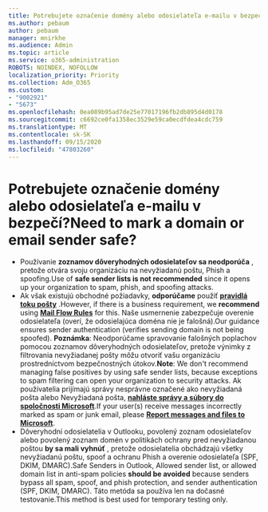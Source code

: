 ```yaml
---
title: Potrebujete označenie domény alebo odosielateľa e-mailu v bezpečí?
ms.author: pebaum
author: pebaum
manager: mnirkhe
ms.audience: Admin
ms.topic: article
ms.service: o365-administration
ROBOTS: NOINDEX, NOFOLLOW
localization_priority: Priority
ms.collection: Adm_O365
ms.custom:
- "9002921"
- "5673"
ms.openlocfilehash: 0ea089b95ad7de25e77017196fb2db895d4d0178
ms.sourcegitcommit: c6692ce0fa1358ec3529e59ca0ecdfdea4cdc759
ms.translationtype: MT
ms.contentlocale: sk-SK
ms.lasthandoff: 09/15/2020
ms.locfileid: "47803260"
---
```

# <a name="need-to-mark-a-domain-or-email-sender-safe"></a><span data-ttu-id="8a25f-102">Potrebujete označenie domény alebo odosielateľa e-mailu v bezpečí?</span><span class="sxs-lookup"><span data-stu-id="8a25f-102">Need to mark a domain or email sender safe?</span></span>

- <span data-ttu-id="8a25f-103">Používanie **zoznamov dôveryhodných odosielateľov sa neodporúča** , pretože otvára svoju organizáciu na nevyžiadanú poštu, Phish a spoofing.</span><span class="sxs-lookup"><span data-stu-id="8a25f-103">Use of **safe sender lists is not recommended** since it opens up your organization to spam, phish, and spoofing attacks.</span></span>
- <span data-ttu-id="8a25f-104">Ak však existujú obchodné požiadavky, **odporúčame** použiť **[pravidlá toku pošty](https://docs.microsoft.com/microsoft-365/security/office-365-security/create-safe-sender-lists-in-office-365?view=o365-worldwide#recommended-use-mail-flow-rules)** .</span><span class="sxs-lookup"><span data-stu-id="8a25f-104">However, if there is a business requirement, we **recommend** using **[Mail Flow Rules](https://docs.microsoft.com/microsoft-365/security/office-365-security/create-safe-sender-lists-in-office-365?view=o365-worldwide#recommended-use-mail-flow-rules)** for this.</span></span> <span data-ttu-id="8a25f-105">Naše usmernenie zabezpečuje overenie odosielateľa (overí, že odosielajúca doména nie je falošná).</span><span class="sxs-lookup"><span data-stu-id="8a25f-105">Our guidance ensures sender authentication (verifies sending domain is not being spoofed).</span></span> <span data-ttu-id="8a25f-106">**Poznámka**: Neodporúčame spravovanie falošných poplachov pomocou zoznamov dôveryhodných odosielateľov, pretože výnimky z filtrovania nevyžiadanej pošty môžu otvoriť vašu organizáciu prostredníctvom bezpečnostných útokov.</span><span class="sxs-lookup"><span data-stu-id="8a25f-106">**Note**: We don't recommend managing false positives by using safe sender lists, because exceptions to spam filtering can open your organization to security attacks.</span></span> <span data-ttu-id="8a25f-107">Ak používatelia prijímajú správy nesprávne označené ako nevyžiadaná pošta alebo Nevyžiadaná pošta, **[nahláste správy a súbory do spoločnosti Microsoft](https://protection.office.com/reportsubmission)**.</span><span class="sxs-lookup"><span data-stu-id="8a25f-107">If your user(s) receive messages incorrectly marked as spam or junk email, please **[Report messages and files to Microsoft](https://protection.office.com/reportsubmission)**.</span></span>
- <span data-ttu-id="8a25f-108">Dôveryhodní odosielatelia v Outlooku, povolený zoznam odosielateľov alebo povolený zoznam domén v politikách ochrany pred nevyžiadanou poštou **by sa mali vyhnúť** , pretože odosielatelia obchádzajú všetky nevyžiadanú poštu, spoof a ochranu Phish a overenie odosielateľa (SPF, DKIM, DMARC).</span><span class="sxs-lookup"><span data-stu-id="8a25f-108">Safe Senders in Outlook, Allowed sender list, or allowed domain list in anti-spam policies **should be avoided** because senders bypass all spam, spoof, and phish protection, and sender authentication (SPF, DKIM, DMARC).</span></span> <span data-ttu-id="8a25f-109">Táto metóda sa používa len na dočasné testovanie.</span><span class="sxs-lookup"><span data-stu-id="8a25f-109">This method is best used for temporary testing only.</span></span>
